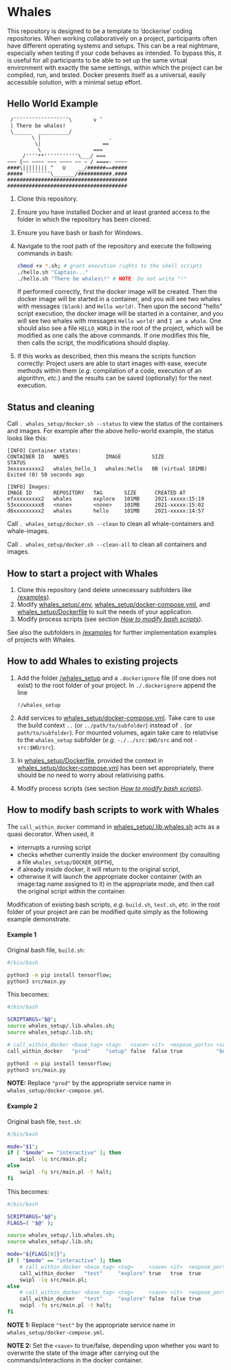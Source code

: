 # Whales #

This repository is designed to be a template to ‘dockerise’ coding repositories.
When working collaboratively on a project, participants often have different operating systems and setups.
This can be a real nightmare, especially when testing if your code behaves as intended.
To bypass this, it is useful for all participants to be able to set up the same virtual environment with exactly the same settings,
within which the project can be compiled, run, and tested.
Docker presents itself as a universal, easily accessible solution, with a minimal setup effort.

## Hello World Example ##

```
 /¯¯¯¯¯¯¯¯¯¯¯¯¯¯¯¯¯¯\       v ˇ
 | There be whales!
 \______  __________/
        \ |                      .
         \|                    ==
          \                 ===
     /''''**'''''''''''\___/ ===
~~~ {~~ ~~~~ ~~~ ~~~~ ~~ ~ / ====- ~~~~
####\|||||||| ^   U    __/######==#####
##### ¯¯¯¯¯¯¯¯\_______/###########.####
#######################################
#######################################
```

1. Clone this repository.
2. Ensure you have installed Docker and at least granted access to the folder in which the repository has been cloned.
3. Ensure you have bash or bash for Windows.
4. Navigate to the root path of the repository and execute the following commands in bash:

    ```bash
    chmod +x *.sh; # grant execution rights to the shell scripts
    ./hello.sh "Captain..."
    ./hello.sh "There be whales\!" # NOTE: Do not write "!"
    ```

    If performed correctly, first the docker image will be created.
    Then the docker image will be started in a container,
    and you will see two whales with messages `(blank)` and `Hello world!`.
    Then upon the second "hello" script execution, the docker image will be started in a container,
    and you will see two whales with messages `Hello world!` and `I am a whale`.
    One should also see a file `HELLO_WORLD` in the root of the project,
    which will be modified as one calls the above commands.
    If one modifies this file, then calls the script, the modifications
    should display.
5. If this works as described, then this means the scripts function correctly:
    Project users are able to start images with ease, execute methods within them
    (_e.g._ compilation of a code, execution of an algorithm, _etc._)
    and the results can be saved (optionally) for the next execution.

## Status and cleaning ##

Call `. whales_setup/docker.sh --status` to view the status of the containers and images.
For example after the above hello-world example, the status looks like this:

```
[INFO] Container states:
CONTAINER ID   NAMES            IMAGE          SIZE                 STATUS
3exxxxxxxxx2   whales_hello_1   whales:hello   0B (virtual 101MB)   Exited (0) 50 seconds ago

[INFO] Images:
IMAGE ID       REPOSITORY   TAG       SIZE      CREATED AT
efxxxxxxxxx2   whales       explore   101MB     2021-xxxxx:15:19
53xxxxxxxxx8   <none>       <none>    101MB     2021-xxxxx:15:02
d6xxxxxxxxx2   whales       hello     101MB     2021-xxxxx:14:57
```

Call `. whales_setup/docker.sh --clean` to clean all whale-containers and whale-images.

Call `. whales_setup/docker.sh --clean-all` to clean all containers and images.

## How to start a project with Whales ##

1. Clone this repository (and delete unnecessary subfolders like [/examples](examples)).
2. Modify
    [whales_setup/.env](whales_setup/.env),
    [whales_setup/docker-compose.yml](whales_setup/docker-compose.yml),
    and
    [whales_setup/Dockerfile](whales_setup/Dockerfile)
    to suit the needs of your application.
3. Modify process scripts (see section [_How to modify bash scripts_](#how-to-modify-bash-scripts-to-work-with-whales)).

See also the subfolders in [/examples](examples) for further implementation examples of projects with Whales.

## How to add Whales to existing projects ##

1. Add the folder [/whales_setup](whales_setup) and a `.dockerignore` file (if one does not exist) to the root folder of your project.
    In `./.dockerignore` append the line

    ```.dockerignore
    !/whales_setup
    ```
2. Add services to [whales_setup/docker-compose.yml](whales_setup/docker-compose.yml).
    Take care to use the build context `..` (or `../path/to/subfolder`) instead of `.` (or `path/to/subfolder`).
    For mounted volumes, again take care to relativise to the `whales_setup` subfolder
    (_e.g._ `-./../src:$WD/src` and not `-src:$WD/src`).
3. In [whales_setup/Dockerfile](whales_setup/Dockerfile),
    provided the context in [whales_setup/docker-compose.yml](whales_setup/docker-compose.yml) has been set appropriately,
    there should be no need to worry about relativising paths.
4. Modify process scripts (see section [_How to modify bash scripts_](#how-to-modify-bash-scripts-to-work-with-whales)).

## How to modify bash scripts to work with Whales ##

The `call_within_docker` command in [whales_setup/.lib.whales.sh](whales_setup/.lib.whales.sh) acts as a quasi decorator.
When used, it

- interrupts a running script
- checks whether currently inside the docker environment (by consulting a file `whales_setup/DOCKER_DEPTH`),
- if already inside docker, it will return to the original script,
- otherwise it will launch the appropriate docker container (with an image:tag name assigned to it) in the appropriate mode,
and then call the original script within the container.

Modification of existing bash scripts, _e.g._ `build.sh`, `test.sh`, _etc._ in the root folder of your project
are can be modified quite simply as the following example demonstrate.

#### Example 1 ####

Original bash file, `build.sh`:

```bash
#/bin/bash

python3 -m pip install tensorflow;
python3 src/main.py
```

This becomes:

```bash
#/bin/bash

SCRIPTARGS="$@";
source whales_setup/.lib.whales.sh;
source whales_setup/.lib.sh;

# call_within_docker <base_tag> <tag>   <save> <it>  <expose_ports> <script>   <params>
call_within_docker   "prod"     "setup" false  false true           "build.sh" $SCRIPTARGS;

python3 -m pip install tensorflow;
python3 src/main.py
```

**NOTE:** Replace `"prod"` by the appropriate service name in `whales_setup/docker-compose.yml`.

#### Example 2 ####

Original bash file, `test.sh`:

```bash
#/bin/bash

mode="$1";
if [ "$mode" == "interactive" ]; then
    swipl -lq src/main.pl;
else
    swipl -fq src/main.pl -t halt;
fi
```

This becomes:

```bash
#/bin/bash

SCRIPTARGS="$@";
FLAGS=( "$@" );

source whales_setup/.lib.whales.sh;
source whales_setup/.lib.sh;

mode="${FLAGS[0]}";
if [ "$mode" == "interactive" ]; then
    # call_within_docker <base_tag> <tag>     <save> <it>  <expose_ports> <script>  <params>
    call_within_docker   "test"     "explore" true   true  true           "test.sh" $SCRIPTARGS;
    swipl -lq src/main.pl;
else
    # call_within_docker <base_tag> <tag>     <save> <it>  <expose_ports> <script>  <params>
    call_within_docker   "test"     "explore" false  false true           "test.sh" $SCRIPTARGS;
    swipl -fq src/main.pl -t halt;
fi
```

**NOTE 1:** Replace `"test"` by the appropriate service name in `whales_setup/docker-compose.yml`.

**NOTE 2:** Set the `<save>` to true/false, depending upon whether you want to overwrite the state
of the image after carrying out the commands/interactions in the docker container.
